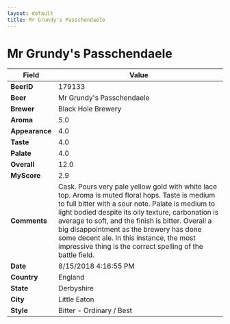 ```yaml
---
layout: default
title: Mr Grundy's Passchendaele
---
```


# Mr Grundy's Passchendaele

| Field         | Value     |
|---------------|-----------|
| **BeerID** | 179133 |
| **Beer** | Mr Grundy's Passchendaele |
| **Brewer** | Black Hole Brewery |
| **Aroma** | 5.0 |
| **Appearance** | 4.0 |
| **Taste** | 4.0 |
| **Palate** | 4.0 |
| **Overall** | 12.0 |
| **MyScore** | 2.9 |
| **Comments** | Cask. Pours very pale yellow gold with white lace top. Aroma is muted floral hops. Taste is medium to full bitter with a sour note. Palate is medium to light bodied despite its oily texture, carbonation is average to soft, and the finish is bitter. Overall a big disappointment as the brewery has done some decent ale. In this instance, the most impressive thing is the correct spelling of the battle field. |
| **Date** | 8/15/2018 4:16:55 PM |
| **Country** | England |
| **State** | Derbyshire |
| **City** | Little Eaton |
| **Style** | Bitter - Ordinary / Best |
